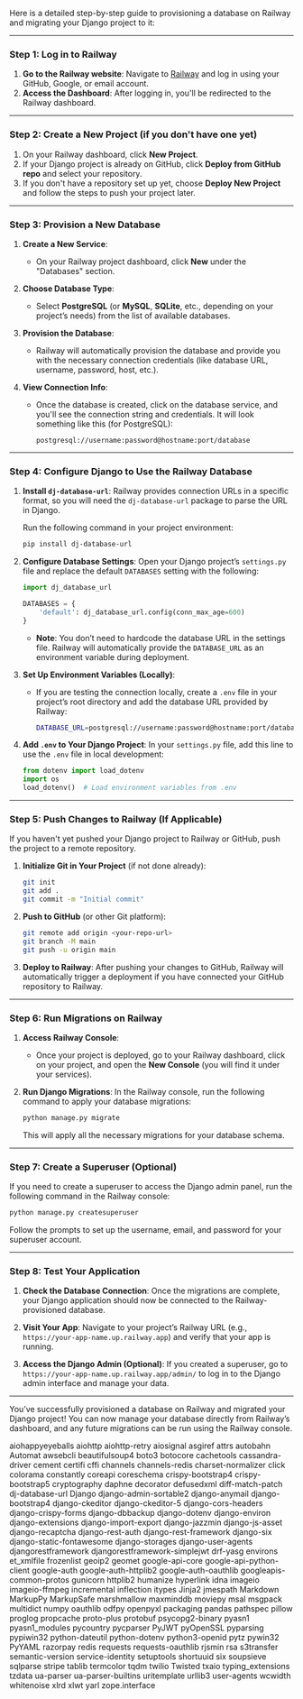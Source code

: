 Here is a detailed step-by-step guide to provisioning a database on Railway and migrating your Django project to it:

---

### Step 1: Log in to Railway

1. **Go to the Railway website**: Navigate to [Railway](https://railway.app/login) and log in using your GitHub, Google, or email account.
2. **Access the Dashboard**: After logging in, you'll be redirected to the Railway dashboard.

---

### Step 2: Create a New Project (if you don't have one yet)

1. On your Railway dashboard, click **New Project**.
2. If your Django project is already on GitHub, click **Deploy from GitHub repo** and select your repository.
3. If you don't have a repository set up yet, choose **Deploy New Project** and follow the steps to push your project later.

---

### Step 3: Provision a New Database

1. **Create a New Service**:
    - On your Railway project dashboard, click **New** under the "Databases" section.
2. **Choose Database Type**:

    - Select **PostgreSQL** (or **MySQL**, **SQLite**, etc., depending on your project’s needs) from the list of available databases.

3. **Provision the Database**:

    - Railway will automatically provision the database and provide you with the necessary connection credentials (like database URL, username, password, host, etc.).

4. **View Connection Info**:
    - Once the database is created, click on the database service, and you'll see the connection string and credentials. It will look something like this (for PostgreSQL):
        ```
        postgresql://username:password@hostname:port/database
        ```

---

### Step 4: Configure Django to Use the Railway Database

1. **Install `dj-database-url`**:
   Railway provides connection URLs in a specific format, so you will need the `dj-database-url` package to parse the URL in Django.

    Run the following command in your project environment:

    ```bash
    pip install dj-database-url
    ```

2. **Configure Database Settings**:
   Open your Django project’s `settings.py` file and replace the default `DATABASES` setting with the following:

    ```python
    import dj_database_url

    DATABASES = {
        'default': dj_database_url.config(conn_max_age=600)
    }
    ```

    - **Note**: You don’t need to hardcode the database URL in the settings file. Railway will automatically provide the `DATABASE_URL` as an environment variable during deployment.

3. **Set Up Environment Variables (Locally)**:

    - If you are testing the connection locally, create a `.env` file in your project’s root directory and add the database URL provided by Railway:
        ```bash
        DATABASE_URL=postgresql://username:password@hostname:port/database
        ```

4. **Add `.env` to Your Django Project**:
   In your `settings.py` file, add this line to use the `.env` file in local development:
    ```python
    from dotenv import load_dotenv
    import os
    load_dotenv()  # Load environment variables from .env
    ```

---

### Step 5: Push Changes to Railway (If Applicable)

If you haven't yet pushed your Django project to Railway or GitHub, push the project to a remote repository.

1. **Initialize Git in Your Project** (if not done already):

    ```bash
    git init
    git add .
    git commit -m "Initial commit"
    ```

2. **Push to GitHub** (or other Git platform):

    ```bash
    git remote add origin <your-repo-url>
    git branch -M main
    git push -u origin main
    ```

3. **Deploy to Railway**:
   After pushing your changes to GitHub, Railway will automatically trigger a deployment if you have connected your GitHub repository to Railway.

---

### Step 6: Run Migrations on Railway

1. **Access Railway Console**:

    - Once your project is deployed, go to your Railway dashboard, click on your project, and open the **New Console** (you will find it under your services).

2. **Run Django Migrations**:
   In the Railway console, run the following command to apply your database migrations:

    ```bash
    python manage.py migrate
    ```

    This will apply all the necessary migrations for your database schema.

---

### Step 7: Create a Superuser (Optional)

If you need to create a superuser to access the Django admin panel, run the following command in the Railway console:

```bash
python manage.py createsuperuser
```

Follow the prompts to set up the username, email, and password for your superuser account.

---

### Step 8: Test Your Application

1. **Check the Database Connection**:
   Once the migrations are complete, your Django application should now be connected to the Railway-provisioned database.

2. **Visit Your App**:
   Navigate to your project’s Railway URL (e.g., `https://your-app-name.up.railway.app`) and verify that your app is running.

3. **Access the Django Admin (Optional)**:
   If you created a superuser, go to `https://your-app-name.up.railway.app/admin/` to log in to the Django admin interface and manage your data.

---

You’ve successfully provisioned a database on Railway and migrated your Django project! You can now manage your database directly from Railway’s dashboard, and any future migrations can be run using the Railway console.




aiohappyeyeballs
aiohttp
aiohttp-retry
aiosignal
asgiref
attrs
autobahn
Automat
awsebcli
beautifulsoup4
boto3
botocore
cachetools
cassandra-driver
cement
certifi
cffi
channels
channels-redis
charset-normalizer
click
colorama
constantly
coreapi
coreschema
crispy-bootstrap4
crispy-bootstrap5
cryptography
daphne
decorator
defusedxml
diff-match-patch
dj-database-url
Django
django-admin-sortable2
django-anymail
django-bootstrap4
django-ckeditor
django-ckeditor-5
django-cors-headers
django-crispy-forms
django-dbbackup
django-dotenv
django-environ
django-extensions
django-import-export
django-jazzmin
django-js-asset
django-recaptcha
django-rest-auth
django-rest-framework
django-six
django-static-fontawesome
django-storages
django-user-agents
djangorestframework
djangorestframework-simplejwt
drf-yasg
environs
et_xmlfile
frozenlist
geoip2
geomet
google-api-core
google-api-python-client
google-auth
google-auth-httplib2
google-auth-oauthlib
googleapis-common-protos
gunicorn
httplib2
humanize
hyperlink
idna
imageio
imageio-ffmpeg
incremental
inflection
itypes
Jinja2
jmespath
Markdown
MarkupPy
MarkupSafe
marshmallow
maxminddb
moviepy
msal
msgpack
multidict
numpy
oauthlib
odfpy
openpyxl
packaging
pandas
pathspec
pillow
proglog
propcache
proto-plus
protobuf
psycopg2-binary
pyasn1
pyasn1_modules
pycountry
pycparser
PyJWT
pyOpenSSL
pyparsing
pypiwin32
python-dateutil
python-dotenv
python3-openid
pytz
pywin32
PyYAML
razorpay
redis
requests
requests-oauthlib
rjsmin
rsa
s3transfer
semantic-version
service-identity
setuptools
shortuuid
six
soupsieve
sqlparse
stripe
tablib
termcolor
tqdm
twilio
Twisted
txaio
typing_extensions
tzdata
ua-parser
ua-parser-builtins
uritemplate
urllib3
user-agents
wcwidth
whitenoise
xlrd
xlwt
yarl
zope.interface
